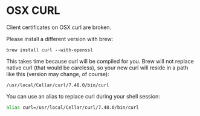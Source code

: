 OSX CURL
=======

Client certificates on OSX curl are broken.

Please install a different version with brew:

```
brew install curl --with-openssl
```

This takes time because curl will be compiled for you. Brew will not replace native curl (that would be careless), so your new curl will reside in a path like this (version may change, of course):

    /usr/local/Cellar/curl/7.48.0/bin/curl

You can use an alias to replace curl during your shell session:

```bash
alias curl=/usr/local/Cellar/curl/7.48.0/bin/curl
```

